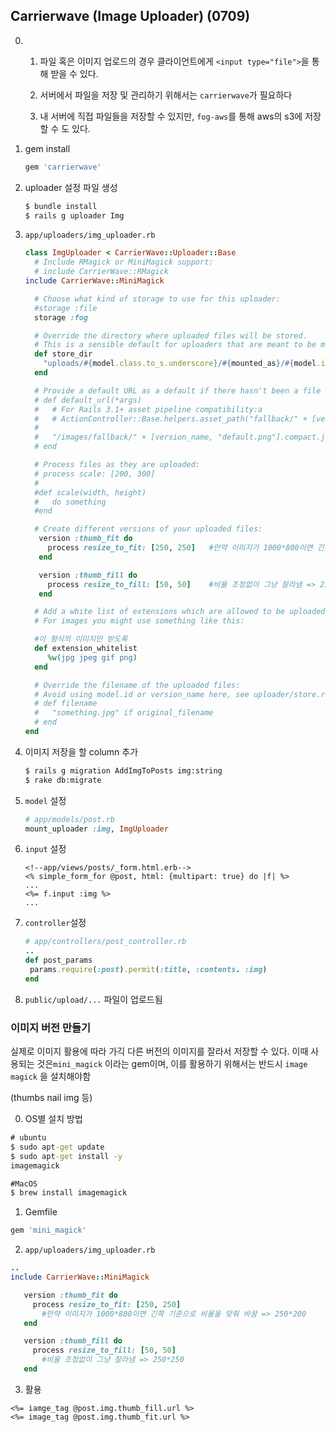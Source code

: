 ## Carrierwave (Image Uploader) (0709)

0. 1) 파일 혹은 이미지 업로드의 경우 클라이언트에게 `<input type="file">`을 통해 받을 수 있다.

   2) 서버에서 파일을 저장 및 관리하기 위해서는 `carrierwave`가 필요하다

   3) 내 서버에 직접 파일들을 저장할 수 있지만, `fog-aws`를 통해 aws의 s3에 저장할 수 도 있다.

1. gem install

   ```ruby
   gem 'carrierwave'
   ```

2. uploader 설정 파일 생성

   ```cmd
   $ bundle install
   $ rails g uploader Img
   ```

3. `app/uploaders/img_uploader.rb`

   ```ruby
   class ImgUploader < CarrierWave::Uploader::Base
     # Include RMagick or MiniMagick support:
     # include CarrierWave::RMagick
   include CarrierWave::MiniMagick
   
     # Choose what kind of storage to use for this uploader:
     #storage :file
     storage :fog
   
     # Override the directory where uploaded files will be stored.
     # This is a sensible default for uploaders that are meant to be mounted:
     def store_dir
       "uploads/#{model.class.to_s.underscore}/#{mounted_as}/#{model.id}"
     end
   
     # Provide a default URL as a default if there hasn't been a file uploaded:
     # def default_url(*args)
     #   # For Rails 3.1+ asset pipeline compatibility:a
     #   # ActionController::Base.helpers.asset_path("fallback/" + [version_name, "default.png"].compact.join('_'))
     #
     #   "/images/fallback/" + [version_name, "default.png"].compact.join('_')
     # end
   
     # Process files as they are uploaded:
     # process scale: [200, 300]
     #
     #def scale(width, height)
     #   do something
     #end
   
     # Create different versions of your uploaded files:
      version :thumb_fit do
        process resize_to_fit: [250, 250]   #만약 이미지가 1000*800이면 긴쪽 기준으로 비율을 맞춰 바꿈 => 250*200
      end
   
      version :thumb_fill do
        process resize_to_fill: [50, 50]    #비율 조정없이 그냥 잘라냄 => 250*250
      end
   
     # Add a white list of extensions which are allowed to be uploaded.
     # For images you might use something like this:
   
     #이 형식의 이미지만 받도록
     def extension_whitelist
        %w(jpg jpeg gif png)
     end
   
     # Override the filename of the uploaded files:
     # Avoid using model.id or version_name here, see uploader/store.rb for details.
     # def filename
     #   "something.jpg" if original_filename
     # end
   end
   
   
   ```

   

4. 이미지 저장을 할 column 추가

   ```cmd
   $ rails g migration AddImgToPosts img:string
   $ rake db:migrate
   ```

5. `model` 설정

   ```ruby
   # app/models/post.rb
   mount_uploader :img, ImgUploader
   ```

6. `input` 설정

   ```erb
   <!--app/views/posts/_form.html.erb-->
   <% simple_form_for @post, html: {multipart: true} do |f| %>
   ...
   <%= f.input :img %>
   ...
   ```

7. `controller`설정

   ```ruby
   # app/controllers/post_controller.rb
   ..
   def post_params
   	params.require(:post).permit(:title, :contents. :img)
   end
   ```

8. `public/upload/...` 파일이 업로드됨



### 이미지 버전 만들기

실제로 이미지 활용에 따라 가긱 다른 버전의 이미지를 잘라서 저장할 수 있다. 이때 사용되는 것은`mini_magick` 이라는 gem이며, 이를 활용하기 위해서는 반드시 `image magick` 을 설치해야함

(thumbs nail img 등)



0. OS별 설치 방법

```cmd
# ubuntu
$ sudo apt-get update
$ sudo apt-get install -y
imagemagick

#MacOS
$ brew install imagemagick
```

1. Gemfile

```ruby
gem 'mini_magick'
```

2. `app/uploaders/img_uploader.rb`

```ruby
..
include CarrierWave::MiniMagick

   version :thumb_fit do
     process resize_to_fit: [250, 250]   
       #만약 이미지가 1000*800이면 긴쪽 기준으로 비율을 맞춰 바꿈 => 250*200
   end

   version :thumb_fill do
     process resize_to_fill: [50, 50]    
       #비율 조정없이 그냥 잘라냄 => 250*250
   end
```

3.  활용

```erb
<%= iamge_tag @post.img.thumb_fill.url %>
<%= image_tag @post.img.thumb_fit.url %>
```



